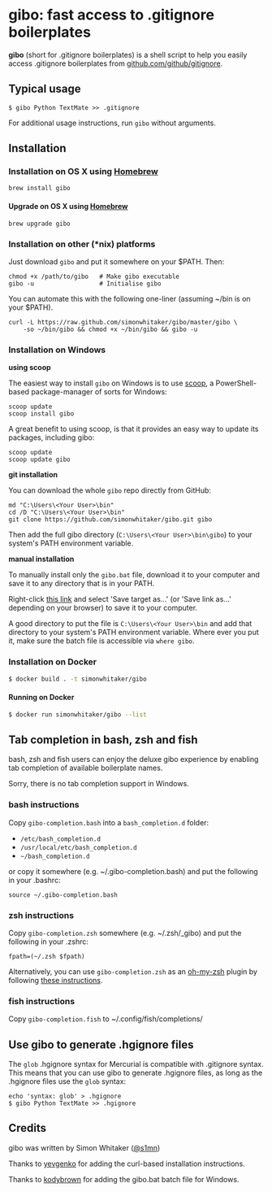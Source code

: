 # gibo: fast access to .gitignore boilerplates

**gibo** (short for .gitignore boilerplates) is a shell script to help you easily access .gitignore boilerplates from [github.com/github/gitignore](https://github.com/github/gitignore).

## Typical usage

    $ gibo Python TextMate >> .gitignore

For additional usage instructions, run `gibo` without arguments.

## Installation

### Installation on OS X using [Homebrew](http://mxcl.github.com/homebrew/)

    brew install gibo

#### Upgrade on OS X using [Homebrew](http://mxcl.github.com/homebrew/)

    brew upgrade gibo

### Installation on other (*nix) platforms

Just download `gibo` and put it somewhere on your $PATH. Then:

    chmod +x /path/to/gibo   # Make gibo executable
    gibo -u                  # Initialise gibo

You can automate this with the following one-liner (assuming ~/bin is on your $PATH).

    curl -L https://raw.github.com/simonwhitaker/gibo/master/gibo \
        -so ~/bin/gibo && chmod +x ~/bin/gibo && gibo -u

### Installation on Windows

**using scoop**

The easiest way to install `gibo` on Windows is to use [scoop](https://github.com/lukesampson/scoop), a PowerShell-based package-manager of sorts for Windows:

    scoop update
    scoop install gibo

A great benefit to using scoop, is that it provides an easy way to update its packages, including gibo:

    scoop update
    scoop update gibo

**git installation**

You can download the whole `gibo` repo directly from GitHub:

    md "C:\Users\<Your User>\bin"
    cd /D "C:\Users\<Your User>\bin"
    git clone https://github.com/simonwhitaker/gibo.git gibo

Then add the full gibo directory (`C:\Users\<Your User>\bin\gibo`) to your system's PATH environment variable.

**manual installation**

To manually install only the `gibo.bat` file, download it to your computer and save it to any directory that is in your PATH.

Right-click [this link](https://raw.githubusercontent.com/simonwhitaker/gibo/master/gibo.bat) and select 'Save target as...' (or 'Save link as...' depending on your browser) to save it to your computer.

A good directory to put the file is `C:\Users\<Your User>\bin` and add that directory to your system's PATH environment variable. Where ever you put it, make sure the batch file is accessible via `where gibo`.

### Installation on Docker

```sh
$ docker build . -t simonwhitaker/gibo
```

#### Running on Docker

```sh
$ docker run simonwhitaker/gibo --list
```

## Tab completion in bash, zsh and fish

bash, zsh and fish users can enjoy the deluxe gibo experience by enabling tab
completion of available boilerplate names.

Sorry, there is no tab completion support in Windows.

### bash instructions

Copy `gibo-completion.bash` into a `bash_completion.d` folder:

* `/etc/bash_completion.d`
* `/usr/local/etc/bash_completion.d`
* `~/bash_completion.d`

or copy it somewhere (e.g. ~/.gibo-completion.bash) and put the
following in your .bashrc:

    source ~/.gibo-completion.bash

### zsh instructions

Copy `gibo-completion.zsh` somewhere (e.g. ~/.zsh/_gibo)
and put the following in your .zshrc:

    fpath=(~/.zsh $fpath)

Alternatively, you can use `gibo-completion.zsh` as an
[oh-my-zsh](https://github.com/robbyrussell/oh-my-zsh) plugin
by following [these instructions](https://github.com/simonwhitaker/gitignore-boilerplates/wiki/Using-gibo-as-an-ohmyzsh-plugin).

### fish instructions

Copy `gibo-completion.fish` to ~/.config/fish/completions/ 

## Use gibo to generate .hgignore files

The `glob` .hgignore syntax for Mercurial is compatible with .gitignore syntax.
This means that you can use gibo to generate .hgignore files, as long as the
.hgignore files use the `glob` syntax:

    echo 'syntax: glob' > .hgignore
    $ gibo Python TextMate >> .hgignore

## Credits

gibo was written by Simon Whitaker ([@s1mn](http://twitter.com/s1mn))

Thanks to [yevgenko](https://github.com/yevgenko) for adding the curl-based
installation instructions.

Thanks to [kodybrown](https://github.com/kodybrown) for adding the gibo.bat batch file for Windows.
